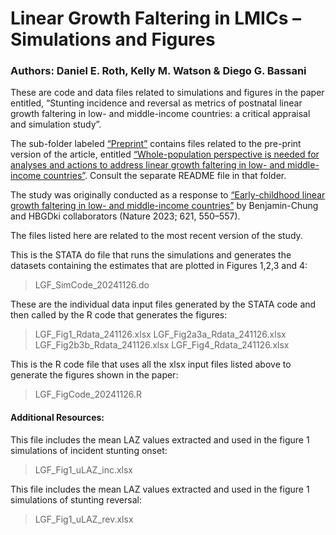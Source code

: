 # Linear Growth Faltering in LMICs – Simulations and Figures
### Authors: 	Daniel E. Roth, Kelly M. Watson & Diego G. Bassani

These are code and data files related to simulations and figures in the paper entitled, “Stunting incidence and reversal as metrics of postnatal linear growth faltering in low- and middle-income countries: a critical appraisal and simulation study”. 

The sub-folder labeled [“Preprint”]( https://github.com/DiegoGBassani/Linear_growth_faltering/tree/main/Preprint) contains files related to the pre-print version of the article, entitled [“Whole-population perspective is needed for analyses and actions to address linear growth faltering in low- and middle-income countries”]( https://doi.org/10.1101/2024.06.24.24309409).  Consult the separate README file in that folder.

The study was originally conducted as a response to [“Early-childhood linear growth faltering in low- and middle-income countries”]( https://doi.org/10.1038/s41586-023-06418-5) by Benjamin-Chung and HBGDki collaborators (Nature 2023; 621, 550–557).

The files listed here are related to the most recent version of the study. 

This is the STATA do file that runs the simulations and generates the datasets containing the estimates that are plotted in Figures 1,2,3 and 4:

>LGF_SimCode_20241126.do 	

These are the individual data input files generated by the STATA code and then called by the R code that generates the figures:
>LGF_Fig1_Rdata_241126.xlsx
>LGF_Fig2a3a_Rdata_241126.xlsx
>LGF_Fig2b3b_Rdata_241126.xlsx
>LGF_Fig4_Rdata_241126.xlsx

This is the R code file that uses all the xlsx input files listed above to generate the figures shown in the paper:
>LGF_FigCode_20241126.R

#### Additional Resources:

This file includes the mean LAZ values extracted and used in the figure 1 simulations of incident stunting onset:
>LGF_Fig1_uLAZ_inc.xlsx

This file includes the mean LAZ values extracted and used in the figure 1 simulations of stunting reversal: 
>LGF_Fig1_uLAZ_rev.xlsx


